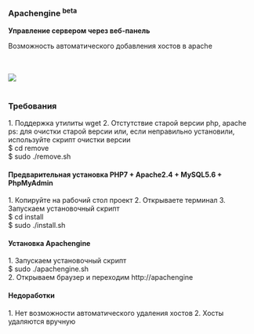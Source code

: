 <h3>Apachengine <sup>beta</sup></h3>
<b>Управление сервером через веб-панель</b>
<p>Возможность автоматического добавления хостов в apache</p>
<br><br>
<img src="https://habrastorage.org/files/ed4/8b6/ffa/ed48b6ffaf5d4bd3aca20c02eeb97a5a.png" aling="center"/>
<br><br>
<h3>Требования</h3>
1. Поддержка утилиты wget
2. Отстутствие старой версии php, apache <br>  
ps: для очистки старой версии или, если неправильно установили, используйте скрипт очистки версии<br>  
      $ cd remove <br> 
      $ sudo ./remove.sh <br> 

<h4>Предварительная установка PHP7 + Apache2.4 + MySQL5.6 + PhpMyAdmin</h4>
1. Копируйте на рабочий стол проект
2. Открываете терминал
3. Запускаем установочный скрипт<br> 
      $ cd install<br> 
      $ sudo ./install.sh<br> 

<h4>Установка Apachengine</h4>
1. Запускаем установочный скрипт <br>  
      $ sudo ./apachengine.sh<br>
2. Открываем браузер и переходим http://apachengine

<h4>Недоработки</h4>
1. Нет возможности автоматического удаления хостов
2. Хосты удаляются вручную
